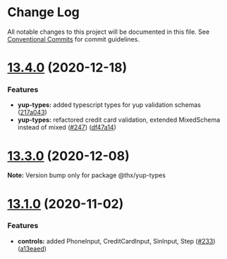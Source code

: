 # Change Log

All notable changes to this project will be documented in this file.
See [Conventional Commits](https://conventionalcommits.org) for commit guidelines.

# [13.4.0](https://github.com/thr-consulting/thr-addons/compare/v13.3.0...v13.4.0) (2020-12-18)


### Features

* **yup-types:** added typescript types for yup validation schemas ([217a043](https://github.com/thr-consulting/thr-addons/commit/217a043801dc043edf25b1f7cc371af0373741a2))
* **yup-types:** refactored credit card validation, extended MixedSchema instead of mixed ([#247](https://github.com/thr-consulting/thr-addons/issues/247)) ([df47a14](https://github.com/thr-consulting/thr-addons/commit/df47a1400a3ee1c761af3dae686b1eafef2ed29d))





# [13.3.0](https://github.com/thr-consulting/thr-addons/compare/v13.2.1...v13.3.0) (2020-12-08)

**Note:** Version bump only for package @thx/yup-types





# [13.1.0](https://github.com/thr-consulting/thr-addons/compare/v13.0.0...v13.1.0) (2020-11-02)


### Features

* **controls:** added PhoneInput, CreditCardInput, SinInput, Step ([#233](https://github.com/thr-consulting/thr-addons/issues/233)) ([a13eaed](https://github.com/thr-consulting/thr-addons/commit/a13eaed861beab2238ca2c0b826faa2807dccfa7))
